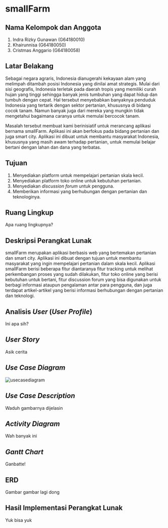 # smallFarm

## Nama Kelompok dan Anggota
1. Indra Rizky Gunawan (G64180010)
2. Khairunnisa (G64180050)
3. Cristmas Anggario (G64180058)

## Latar Belakang
Sebagai negara agraris, Indonesia dianugerahi kekayaan alam yang melimpah ditambah posisi Indonesia yang dinilai amat strategis. Mulai dari sisi geografis, Indonesia terletak pada daerah tropis yang memiliki curah hujan yang tinggi sehingga banyak jenis tumbuhan yang dapat hidup dan tumbuh dengan cepat. Hal tersebut menyebabkan banyaknya penduduk Indonesia yang tertarik dengan sektor pertanian, khususnya di bidang cocok tanam. Namun banyak juga dari mereka yang mungkin tidak mengetahui bagaimana caranya untuk memulai bercocok tanam.

Masalah tersebut membuat kami berinisiatif untuk merancang aplikasi bernama smallFarm. Aplikasi ini akan berfokus pada bidang pertanian dan juga smart city. Aplikasi ini dibuat untuk membantu masyarakat Indonesia, khususnya yang masih awam terhadap pertanian, untuk memulai belajar bertani dengan lahan dan dana yang terbatas.

## Tujuan
1. Menyediakan platform untuk mempelajari pertanian skala kecil.
2. Menyediakan platform toko online untuk kebutuhan pertanian. 
3. Menyediakan _discussion forum_ untuk pengguna.
4. Memberikan informasi yang berhubungan dengan pertanian dan teknologinya.


## Ruang Lingkup
Apa ruang lingkupnya?

## Deskripsi Perangkat Lunak
smallFarm merupakan aplikasi berbasis web  yang bertemakan pertanian dan smart city. Aplikasi ini dibuat dengan tujuan untuk membantu masyarakat yang ingin mempelajari pertanian dalam skala kecil. Aplikasi smallFarm berisi beberapa fitur diantaranya fitur tracking untuk melihat perkembangan proses yang sudah dilakukan, fitur toko online yang berisi kebutuhan untuk bertani, fitur discussion forum yang bisa digunakan untuk berbagi informasi ataupun pengalaman antar para pengguna, dan juga terdapat artikel-artikel yang berisi informasi berhubungan dengan pertanian dan teknologi.

## Analisis _User_ (_User Profile_)
Ini apa sih?

## _User Story_
Asik cerita

## _Use Case Diagram_
![usecasediagram](https://user-images.githubusercontent.com/60083980/81585275-20c49b80-93de-11ea-96e0-739777f075bf.png)

## _Use Case Description_
Waduh gambarnya dijelasin

## _Activity Diagram_
Wah banyak ini

## _Gantt Chart_
Ganbatte!

## ERD
Gambar gambar lagi dong

## Hasil Implementasi Perangkat Lunak
Yuk bisa yuk
